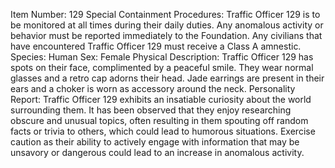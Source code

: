 Item Number: 129 
Special Containment Procedures: Traffic Officer 129 is to be monitored at all times during their daily duties. Any anomalous activity or behavior must be reported immediately to the Foundation. Any civilians that have encountered Traffic Officer 129 must receive a Class A amnestic.
Species: Human
Sex: Female
Physical Description: Traffic Officer 129 has spots on their face, complimented by a peaceful smile. They wear normal glasses and a retro cap adorns their head. Jade earrings are present in their ears and a choker is worn as accessory around the neck.
Personality Report: Traffic Officer 129 exhibits an insatiable curiosity about the world surrounding them. It has been observed that they enjoy researching obscure and unusual topics, often resulting in them spouting off random facts or trivia to others, which could lead to humorous situations. Exercise caution as their ability to actively engage with information that may be unsavory or dangerous could lead to an increase in anomalous activity.